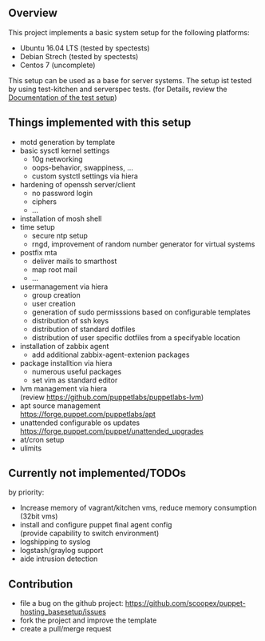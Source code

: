 Overview
--------

This project implements a basic system setup for the following platforms:

* Ubuntu 16.04 LTS (tested by spectests)
* Debian Strech (tested by spectests)
* Centos 7 (uncomplete)

This setup can be used as a base for server systems.
The setup ist tested by using test-kitchen and serverspec tests.
(for Details, review the [Documentation of the test setup](README_Test_Environment.mf))

Things implemented with this setup
----------------------------------

* motd generation by template
* basic sysctl kernel settings
  * 10g networking
  * oops-behavior, swappiness, ...
  * custom systctl settings via hiera
* hardening of openssh server/client
  * no password login
  * ciphers
  * ...
* installation of mosh shell
* time setup
  * secure ntp setup
  * rngd, improvement of random number generator for virtual systems
* postfix mta
  * deliver mails to smarthost
  * map root mail
  * ...
* usermanagement via hiera
  * group creation
  * user creation
  * generation of sudo permisssions based on configurable templates
  * distribution of ssh keys
  * distribution of standard dotfiles
  * distribution of user specific dotfiles from a specifyable location
* installation of zabbix agent
  * add additional zabbix-agent-extenion packages
* package installtion via hiera
  * numerous useful packages
  * set vim as standard editor
* lvm management via hiera<BR>
  (review https://github.com/puppetlabs/puppetlabs-lvm)
* apt source management<BR>
  https://forge.puppet.com/puppetlabs/apt
* unattended configurable os updates<BR>
  https://forge.puppet.com/puppet/unattended_upgrades
* at/cron setup
* ulimits
  
Currently not implemented/TODOs
--------------------------------

by priority:

* Increase memory of vagrant/kitchen vms, reduce memory consumption (32bit vms)
* install and configure puppet final agent config<BR>
  (provide capability to switch environment)
* logshipping to syslog
* logstash/graylog support
* aide intrusion detection

Contribution
------------

 * file a bug on the github project: https://github.com/scoopex/puppet-hosting_basesetup/issues
 * fork the project and improve the template
 * create a pull/merge request

